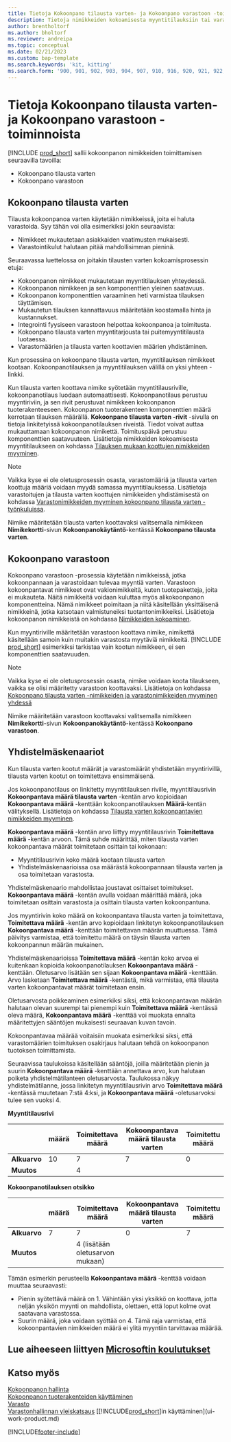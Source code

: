 ```yaml
---
title: Tietoja Kokoonpano tilausta varten- ja Kokoonpano varastoon -toiminnoista
description: Tietoja nimikkeiden kokoamisesta myyntitilauksiin tai varastoitavaksi tulevaa myyntiä varten.
author: brentholtorf
ms.author: bholtorf
ms.reviewer: andreipa
ms.topic: conceptual
ms.date: 02/21/2023
ms.custom: bap-template
ms.search.keywords: 'kit, kitting'
ms.search.form: '900, 901, 902, 903, 904, 907, 910, 916, 920, 921, 922, 923, 940, 941, 942, 930, 931, 932, 914, 915, 905'
---
```

# <a name="understanding-assemble-to-order-and-assemble-to-stock" />Tietoja Kokoonpano tilausta varten- ja Kokoonpano varastoon -toiminnoista

[!INCLUDE [prod_short](includes/prod_short.md)] sallii kokoonpanon nimikkeiden toimittamisen seuraavilla tavoilla:

* Kokoonpano tilausta varten  
* Kokoonpano varastoon  

## <a name="assemble-to-order" />Kokoonpano tilausta varten

Tilausta kokoonpanoa varten käytetään nimikkeissä, joita ei haluta varastoida. Syy tähän voi olla esimerkiksi jokin seuraavista:

* Nimikkeet mukautetaan asiakkaiden vaatimusten mukaisesti.
* Varastointikulut halutaan pitää mahdollisimman pieninä.

Seuraavassa luettelossa on joitakin tilausten varten kokoamisprosessin etuja:  

* Kokoonpanon nimikkeet mukautetaan myyntitilauksen yhteydessä.  
* Kokoonpanon nimikkeen ja sen komponenttien yleinen saatavuus.  
* Kokoonpanon komponenttien varaaminen heti varmistaa tilauksen täyttämisen.  
* Mukautetun tilauksen kannattavuus määritetään koostamalla hinta ja kustannukset.  
* Integrointi fyysiseen varastoon helpottaa kokoonpanoa ja toimitusta.  
* Kokoonpano tilausta varten myyntitarjousta tai puitemyyntitilausta luotaessa.  
* Varastomäärien ja tilausta varten koottavien määrien yhdistäminen.  

Kun prosessina on kokoonpano tilausta varten, myyntitilauksen nimikkeet kootaan. Kokoonpanotilauksen ja myyntitilauksen välillä on yksi yhteen -linkki.  

Kun tilausta varten koottava nimike syötetään myyntitilausriville, kokoonpanotilaus luodaan automaattisesti. Kokoonpanotilaus perustuu myyntiriviin, ja sen rivit perustuvat nimikkeen kokoonpanon tuoterakenteeseen. Kokoonpanon tuoterakenteen komponenttien määrä kerrotaan tilauksen määrällä. **Kokoonpano tilausta varten -rivit** -sivulla on tietoja linkitetyissä kokoonpanotilauksen riveistä. Tiedot voivat auttaa mukauttamaan kokoonpanon nimikettä. Toimituspäivä perustuu komponenttien saatavuuteen. Lisätietoja nimikkeiden kokoamisesta myyntitilaukseen on kohdassa [Tilauksen mukaan koottujen nimikkeiden myyminen](assembly-how-to-sell-items-assembled-to-order.md).  

> [!NOTE]  
> Vaikka kyse ei ole oletusprosessin osasta, varastomääriä ja tilausta varten koottuja määriä voidaan myydä samassa myyntitilauksessa. Lisätietoja varastoitujen ja tilausta varten koottujen nimikkeiden yhdistämisestä on kohdassa [Varastonimikkeiden myyminen kokoonpano tilausta varten -työnkuluissa](assembly-how-to-sell-inventory-items-in-assemble-to-order-flows.md).  

Nimike määritetään tilausta varten koottavaksi valitsemalla nimikkeen **Nimikekortti**-sivun **Kokoonpanokäytäntö**-kentässä **Kokoonpano tilausta varten**.  

## <a name="assemble-to-stock" />Kokoonpano varastoon

Kokoonpano varastoon -prosessia käytetään nimikkeissä, jotka kokoonpannaan ja varastoidaan tulevaa myyntiä varten. Varastoon kokoonpantavat nimikkeet ovat vakionimikkeitä, kuten tuotepaketteja, joita ei mukauteta. Näitä nimikkeitä voidaan kuluttaa myös alikokoonpanon komponentteina. Nämä nimikkeet poimitaan ja niitä käsitellään yksittäisenä nimikkeinä, jotka katsotaan valmistuneiksi tuotantonimikkeiksi. Lisätietoja kokoonpanon nimikkeistä on kohdassa [Nimikkeiden kokoaminen](assembly-how-to-assemble-items.md).  

Kun myyntiriville määritetään varastoon koottava nimike, nimikettä käsitellään samoin kuin muitakin varastosta myytäviä nimikkeitä. [!INCLUDE [prod_short](includes/prod_short.md)] esimerkiksi tarkistaa vain kootun nimikkeen, ei sen komponenttien saatavuuden.  

> [!NOTE]  
> Vaikka kyse ei ole oletusprosessin osasta, nimike voidaan koota tilaukseen, vaikka se olisi määritetty varastoon koottavaksi. Lisätietoja on kohdassa [Kokoonpano tilausta varten -nimikkeiden ja varastonimikkeiden myyminen yhdessä](assembly-how-to-sell-assemble-to-order-items-and-inventory-items-together.md)  

Nimike määritetään varastoon koottavaksi valitsemalla nimikkeen **Nimikekortti**-sivun **Kokoonpanokäytäntö**-kentässä **Kokoonpano varastoon**.  

## <a name="combination-scenarios" />Yhdistelmäskenaariot

Kun tilausta varten kootut määrät ja varastomäärät yhdistetään myyntirivillä, tilausta varten kootut on toimitettava ensimmäisenä.  

Jos kokoonpanotilaus on linkitetty myyntitilauksen riville, myyntitilausrivin **Kokoonpantava määrä tilausta varten** -kentän arvo kopioidaan **Kokoonpantava määrä** -kenttään kokoonpanotilauksen **Määrä**-kentän välityksellä. Lisätietoja on kohdassa [Tilausta varten kokoonpantavien nimikkeiden myyminen](assembly-how-to-sell-items-assembled-to-order.md).  

**Kokoonpantava määrä** -kentän arvo liittyy myyntitilausrivin **Toimitettava määrä** -kentän arvoon. Tämä suhde määrittää, miten tilausta varten kokoonpantava määrät toimitetaan osittain tai kokonaan:

* Myyntitilausrivin koko määrä kootaan tilausta varten
* Yhdistelmäskenaarioissa osa määrästä kokoonpannaan tilausta varten ja osa toimitetaan varastosta.

Yhdistelmäskenaario mahdollistaa joustavat osittaiset toimitukset. **Kokoonpantava määrä** -kentän avulla voidaan määrittää määrä, joka toimitetaan osittain varastosta ja osittain tilausta varten kokoonpantuna.  

Jos myyntirivin koko määrä on kokoonpantava tilausta varten ja toimitettava, **Toimitettava määrä** -kentän arvo kopioidaan linkitetyn kokoonpanotilauksen **Kokoonpantava määrä** -kenttään toimitettavan määrän muuttuessa. Tämä päivitys varmistaa, että toimitettu määrä on täysin tilausta varten kokoonpannun määrän mukainen.   

Yhdistelmäskenaarioissa **Toimitettava määrä** -kentän koko arvoa ei kuitenkaan kopioida kokoonpanotilauksen **Kokoonpantava määrä** -kenttään. Oletusarvo lisätään sen sijaan **Kokoonpantava määrä** -kenttään. Arvo lasketaan **Toimitettava määrä** -kentästä, mikä varmistaa, että tilausta varten kokoonpantavat määrät toimitetaan ensin.

Oletusarvosta poikkeaminen esimerkiksi siksi, että kokoonpantavan määrän halutaan olevan suurempi tai pienempi kuin **Toimitettava määrä** -kentässä oleva määrä, **Kokoonpantava määrä** -kenttää voi muokata ennalta määritettyjen sääntöjen mukaisesti seuraavan kuvan tavoin.  

Kokoonpantavaa määrää voitaisiin muokata esimerkiksi siksi, että varastomäärien toimituksen osakirjaus halutaan tehdä on kokoonpanon tuotoksen toimittamista.  

Seuraavissa taulukoissa käsitellään sääntöjä, joilla määritetään pienin ja suurin **Kokoonpantava määrä** -kenttään annettava arvo, kun halutaan poiketa yhdistelmätilanteen oletusarvosta. Taulukossa näkyy yhdistelmätilanne, jossa linkitetyn myyntitilausrivin arvo **Toimitettava määrä** -kentässä muutetaan 7:stä 4:ksi, ja **Kokoonpantava määrä** -oletusarvoksi tulee sen vuoksi 4.  

**Myyntitilausrivi**

|                | **määrä** | **Toimitettava määrä** | **Kokoonpantava määrä tilausta varten** | **Toimitettu määrä** |
|----------------|--------------|------------------|-------------------------------|----------------------|
|**Alkuarvo**| 10          | 7                | 7                             | 0                    |
|**Muutos**      |              | 4                |                               |                      |

**Kokoonpanotilauksen otsikko**

|                | **määrä** | **Toimitettava määrä** | **Kokoonpantava määrä tilausta varten** | **Toimitettu määrä** |
|----------------|--------------|------------------|-------------------------------|----------------------|
|**Alkuarvo**| 7           | 7                | 0                             | 7                    |
|**Muutos**      |              | 4 (lisätään oletusarvon mukaan)|                         |                      |

Tämän esimerkin perusteella **Kokoonpantava määrä** -kenttää voidaan muuttaa seuraavasti:  

* Pienin syötettävä määrä on 1. Vähintään yksi yksikkö on koottava, jotta neljän yksikön myynti on mahdollista, olettaen, että loput kolme ovat saatavana varastossa.  
* Suurin määrä, joka voidaan syöttää on 4. Tämä raja varmistaa, että kokoonpantavien nimikkeiden määrä ei ylitä myyntiin tarvittavaa määrää.  

## <a name="see-related-microsoft-training" />Lue aiheeseen liittyen [Microsoftin koulutukset](/training/paths/assemble-items-dynamics-365-business-central/)

## <a name="see-also" />Katso myös

[Kokoonpanon hallinta](assembly-assemble-items.md)  
[Kokoonpanon tuoterakenteiden käyttäminen](assembly-how-work-assembly-boms.md)  
[Varasto](inventory-manage-inventory.md)  
[Varastonhallinnan yleiskatsaus](design-details-warehouse-management.md)
[[!INCLUDE[prod_short](includes/prod_short.md)]in käyttäminen](ui-work-product.md)

[!INCLUDE[footer-include](includes/footer-banner.md)]

